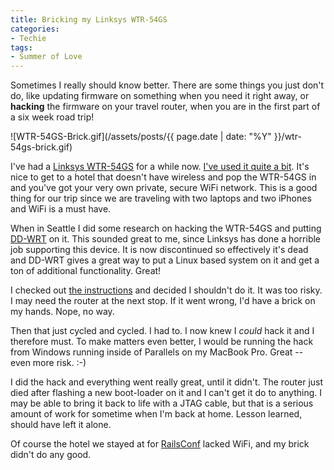 ```yaml
---
title: Bricking my Linksys WTR-54GS
categories:
- Techie
tags:
- Summer of Love
---
```


Sometimes I really should know better. There are some things you just don't do, like updating firmware on something when you need it right away, or **hacking** the firmware on your travel router, when you are in the first part of a six week road trip!

![WTR-54GS-Brick.gif](/assets/posts/{{ page.date | date: "%Y" }}/wtr-54gs-brick.gif)

I've had a [Linksys WTR-54GS](http://www.linksys.com/servlet/Satellite?c=L_Product_C2&childpagename=US%2FLayout&cid=1122062241008&pagename=Linksys%2FCommon%2FVisitorWrapper) for a while now. [I've used it quite a bit](/thingelstad/linksys-wtr-54gs-making-travel-better-for-internet-junkies). It's nice to get to a hotel that doesn't have wireless and pop the WTR-54GS in and you've got your very own private, secure WiFi network. This is a good thing for our trip since we are traveling with two laptops and two iPhones and WiFi is a must have.

When in Seattle I did some research on hacking the WTR-54GS and putting [DD-WRT](http://www.dd-wrt.com/) on it. This sounded great to me, since Linksys has done a horrible job supporting this device. It is now discontinued so effectively it's dead and DD-WRT gives a great way to put a Linux based system on it and get a ton of additional functionality. Great!

I checked out [the instructions](http://www.dd-wrt.com/phpBB2/viewtopic.php?t=21959) and decided I shouldn't do it. It was too risky. I may need the router at the next stop. If it went wrong, I'd have a brick on my hands. Nope, no way.

Then that just cycled and cycled. I had to. I now knew I _could_ hack it and I therefore must. To make matters even better, I would be running the hack from Windows running inside of Parallels on my MacBook Pro. Great -- even more risk. :-)

I did the hack and everything went really great, until it didn't. The router just died after flashing a new boot-loader on it and I can't get it do to anything. I may be able to bring it back to life with a JTAG cable, but that is a serious amount of work for sometime when I'm back at home. Lesson learned, should have left it alone.

Of course the hotel we stayed at for [RailsConf](/thingelstad/railsconf-2008-recap) lacked WiFi, and my brick didn't do any good.
